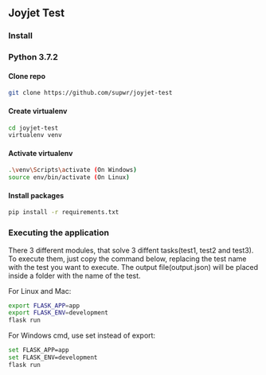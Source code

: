 ## Joyjet Test

### Install

### Python 3.7.2

#### Clone repo
```sh 
git clone https://github.com/supwr/joyjet-test
```

#### Create virtualenv
```sh 
cd joyjet-test
virtualenv venv
```

#### Activate virtualenv
```sh 
.\venv\Scripts\activate (On Windows)
source env/bin/activate (On Linux)
```

#### Install packages
```sh 
pip install -r requirements.txt
```

### Executing the application

There 3 different modules, that solve 3 diffent tasks(test1, test2 and test3). To execute them, just copy the command below, replacing the test name with the test you want to execute. The output file(output.json) will be placed inside a folder with the name of the test.

For Linux and Mac:

```sh
export FLASK_APP=app
export FLASK_ENV=development
flask run
```

For Windows cmd, use set instead of export:

```sh
set FLASK_APP=app
set FLASK_ENV=development
flask run
```
